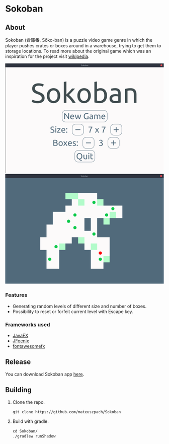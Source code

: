 # Sokoban

## About
Sokoban (倉庫番, Sōko-ban) is a puzzle video game genre in which the player pushes crates or boxes around in a warehouse, trying to get them to storage locations. 
To read more about the original game which was an inspiration for the project visit [wikipedia](https://en.wikipedia.org/wiki/Sokoban).

<kbd>
    <img src="img/main1.png">
</kbd>
<kbd>
    <img src="img/main2.png">
</kbd>

### Features
- Generating random levels of different size and number of boxes.
- Possibility to reset or forfeit current level with Escape key.

### Frameworks used
- [JavaFX](https://openjfx.io/)
- [JFoenix](http://www.jfoenix.com/)
- [fontawesomefx](https://bitbucket.org/Jerady/fontawesomefx/src/master/)


## Release
   You can download Sokoban app [here](https://github.com/mateuszpach/Sokoban/releases/tag/v1.0).

## Building
1. Clone the repo.
    ```
    git clone https://github.com/mateuszpach/Sokoban
    ```
2. Build with gradle.
    ```
    cd Sokoban/
    ./gradlew runShadow
    ```
